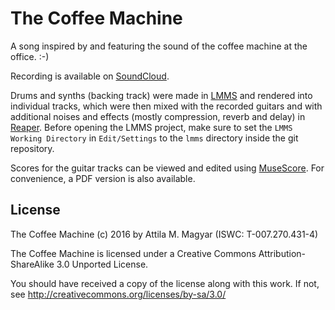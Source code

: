 The Coffee Machine
==================

A song inspired by and featuring the sound of the coffee machine at the office.
:-)

Recording is available on [SoundCloud][sc].

Drums and synths (backing track) were made in [LMMS][lmms] and rendered into
individual tracks, which were then mixed with the recorded guitars and with
additional noises and effects (mostly compression, reverb and delay) in
[Reaper][rp]. Before opening the LMMS project, make sure to set the `LMMS
Working Directory` in `Edit/Settings` to the `lmms` directory inside the git
repository.

Scores for the guitar tracks can be viewed and edited using [MuseScore][ms].
For convenience, a PDF version is also available.

  [sc]: https://soundcloud.com/athoshun/the-coffee-machine
  [lmms]: https://lmms.io/
  [rp]: http://www.reaper.fm/
  [ms]: http://musescore.org/

License
-------

The Coffee Machine (c) 2016 by Attila M. Magyar (ISWC: T-007.270.431-4)

The Coffee Machine is licensed under a
Creative Commons Attribution-ShareAlike 3.0 Unported License.

You should have received a copy of the license along with this
work. If not, see http://creativecommons.org/licenses/by-sa/3.0/
